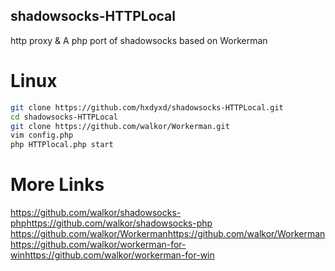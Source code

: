 ## shadowsocks-HTTPLocal
http proxy &amp; A php port of shadowsocks based on Workerman

# Linux

```sh
git clone https://github.com/hxdyxd/shadowsocks-HTTPLocal.git
cd shadowsocks-HTTPLocal
git clone https://github.com/walkor/Workerman.git
vim config.php
php HTTPlocal.php start
```
# More Links

https://github.com/walkor/shadowsocks-php<https://github.com/walkor/shadowsocks-php>
https://github.com/walkor/Workerman<https://github.com/walkor/Workerman>
https://github.com/walkor/workerman-for-win<https://github.com/walkor/workerman-for-win>
